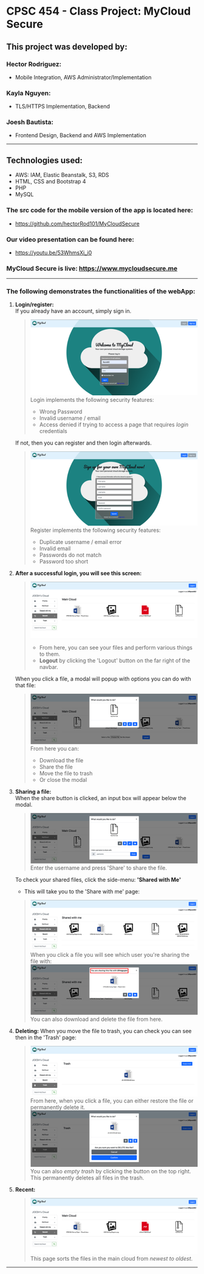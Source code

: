 # CPSC 454 - Class Project: MyCloud Secure

## This project was developed by:
### Hector Rodriguez: 
- Mobile Integration, AWS Administrator/Implementation
### Kayla Nguyen: 
- TLS/HTTPS Implementation, Backend 
### Joesh Bautista: 
- Frontend Design, Backend and AWS Implementation
---
## Technologies used:
- AWS: IAM, Elastic Beanstalk, S3, RDS
- HTML, CSS and Bootstrap 4
- PHP
- MySQL

### **The src code for the mobile version of the app is located here:**
- <a href="https://github.com/hectorRod101/MyCloudSecure" target="_blank">https://github.com/hectorRod101/MyCloudSecure</a>

### **Our video presentation can be found here:**
- <a href="https://youtu.be/53WhmsXi_i0" target="_blank">https://youtu.be/53WhmsXi_i0</a>

### MyCloud Secure is live: <a href="https://www.mycloudsecure.me" target="_blank"> https://www.mycloudsecure.me</a>
---
### **The following demonstrates the functionalities of the webApp:**

1. **Login/register:**<br/>
    If you already have an account, simply sign in. 
    >![](./img/md-img/log-in.png)
    > Login implements the following security features:
    > - Wrong Password
    > - Invalid username / email
    > - Access denied if trying to access a page that requires *login* credentials 
    
    If not, then you can register and then login afterwards.
    >![](./img/md-img/register.png)
    > Register implements the following security features:
    > - Duplicate username / email error
    > - Invalid email
    > - Passwords do not match
    > - Password too short

2. **After a successful login, you will see this screen:**
    >![](./img/md-img/main.png)
    > - From here, you can see your files and perform various things to them. 
    > - **Logout** by clicking the 'Logout' button on the far right of the navbar.

    When you click a file, a modal will popup with options you can do with that file:

    >![](./img/md-img/modal.png)
    >From here you can:
    > - Download the file
    > - Share the file
    > - Move the file to trash
    > - Or close the modal

3. **Sharing a file:**<br/>
    When the share button is clicked, an input box will appear below the modal.
    >![](./img/md-img/share.png)
    >Enter the username and press 'Share' to share the file.

    To check your shared files, click the side-menu: **'Shared with Me'**
    - This will take you to the 'Share with me' page:
    >![](./img/md-img/sharePage.png)<br/>
    When you click a file you will see which user you're sharing the file with: 
    >![](./img/md-img/share2.png)
    >You can also download and delete the file from here.

4. **Deleting:**
    When you move the file to trash, you can check you can see then in the 'Trash' page:
    >![](./img/md-img/trash.png)
    >From here, when you click a file, you can either restore the file or permanently delete it.
    ![](./img/md-img/permDel.png)
    >You can also _empty trash_ by clicking the button on the top right. This permanently deletes all files in the trash.

5. **Recent:**
    >![](./img/md-img/recent.png)
    >This page sorts the files in the main cloud from *newest to oldest*.
---






